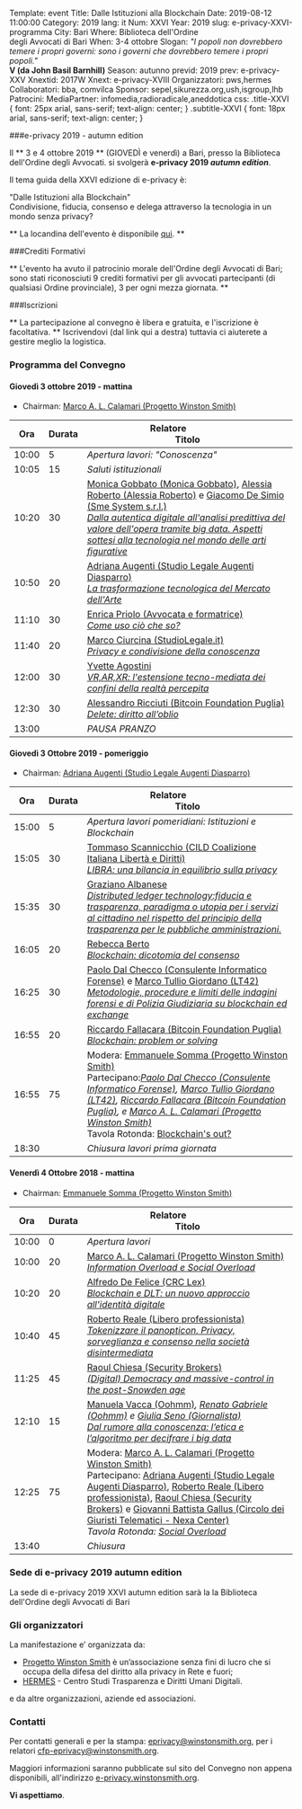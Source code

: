 Template: event
Title: Dalle Istituzioni alla Blockchain
Date: 2019-08-12 11:00:00
Category: 2019
lang: it
Num: XXVI
Year: 2019
slug: e-privacy-XXVI-programma
City: Bari
Where: Biblioteca dell'Ordine<br/>degli Avvocati di Bari
When: 3-4 ottobre
Slogan: <i>"I popoli non dovrebbero temere i propri governi: sono i governi che dovrebbero temere i propri popoli."</i><br/><b>V (da John Basil Barnhill)</b>
Season: autunno
previd: 2019
prev: e-privacy-XXV
Xnextid: 2017W
Xnext: e-privacy-XVIII
Organizzatori: pws,hermes
Collaboratori: bba, comvilca
Sponsor: sepel,sikurezza.org,ush,isgroup,lhb
Patrocini: 
MediaPartner: infomedia,radioradicale,aneddotica
css: .title-XXVI { font: 25px arial, sans-serif; text-align: center; }   .subtitle-XXVI { font: 18px arial, sans-serif; text-align: center; }

###e-privacy 2019 - autumn edition

Il ** 3 e 4 ottobre 2019 ** (GIOVEDÌ e venerdì) a Bari, presso la
Biblioteca dell'Ordine degli Avvocati.  si svolgerà **e-privacy 2019
_autumn edition_**.

Il tema guida della XXVI edizione di e-privacy è:

<div class="title-XXVI">"Dalle Istituzioni alla Blockchain"</div>
<div class="subtitle-XXVI">Condivisione, fiducia, consenso e delega attraverso la tecnologia in un mondo senza privacy?</div>


** La locandina dell'evento è disponibile [qui](https://e-privacy.winstonsmith.org/images/locandine/locandina_e-privacy_2019_autumn.pdf). **


###Crediti Formativi

**  L'evento ha avuto il patrocinio morale dell'Ordine degli Avvocati di Bari; sono stati riconosciuti 9 crediti formativi per gli avvocati partecipanti (di qualsiasi Ordine provinciale), 3 per ogni mezza giornata. **

###Iscrizioni

** La partecipazione al convegno è libera e gratuita, e l'iscrizione è facoltativa. **
Iscrivendovi (dal link qui a destra) tuttavia ci aiuterete a gestire meglio la logistica.

<!--
<div class="linkbutton"><a class="linkbutton"  href="http://lists.xed.it/ep2019-registration-form">Iscriviti!</a></div>
-->

<!-- **Come arrivare, come fare una donazione, FAQ per i relatori **:  vedi il box a destra piu' in basso. -->

### <a name="programma"></a>Programma del Convegno

#### <a name="vem"></a>Giovedì 3 ottobre 2019 - mattina

 * Chairman: <a href="/e-privacy-XXVI-relatori.html#calamari">Marco A. L. Calamari (Progetto Winston Smith)</a>
 

**Ora** | Durata | **Relatore**&nbsp;&nbsp;&nbsp;&nbsp;&nbsp;&nbsp;&nbsp;&nbsp;&nbsp;&nbsp;&nbsp;&nbsp;&nbsp;&nbsp;&nbsp;&nbsp; <br/> **Titolo**
------- | --- | ------- 
10:00|5|<span class='talk'><em>*Apertura lavori*: "Conoscenza"</em></span>
10:05|15|<span class='talk'><em>*Saluti istituzionali*</em></span>
10:20|30|<span class='talk'><a href="/e-privacy-XXVI-relatori.html#gobbato">Monica Gobbato (Monica Gobbato)</a>, <a href="/e-privacy-XXVI-relatori.html#roberto">Alessia Roberto (Alessia Roberto)</a> e <a href="/e-privacy-XXVI-relatori.html#desimio">Giacomo De Simio (Sme System s.r.l.)</a><br/><em><a name='1m01'></a><a href="/e-privacy-XXVI-interventi.html#gobbato">Dalla autentica digitale all'analisi predittiva del valore dell'opera tramite big data. Aspetti sottesi alla tecnologia nel mondo delle arti figurative</a></em></span>
10:50|20|<span class='talk'><a href="/e-privacy-XXVI-relatori.html#augenti">Adriana Augenti (Studio Legale Augenti Diasparro)</a><br/><em><a name='1m02'></a><a href="/e-privacy-XXVI-interventi.html#augenti">La trasformazione tecnologica del Mercato dell'Arte</a></em></span>
11:10|30|<span class='talk'><a href="/e-privacy-XXVI-relatori.html#priolo">Enrica Priolo (Avvocata e formatrice)</a><br/><em><a name='1m03'></a><a href="/e-privacy-XXVI-interventi.html#priolo">Come uso ciò che so?</a></em></span>
11:40|20|<span class='talk'><a href="/e-privacy-XXVI-relatori.html#ciurcina">Marco Ciurcina (StudioLegale.it)</a><br/><em><a name='1m04'></a><a href="/e-privacy-XXVI-interventi.html#ciurcina">Privacy e condivisione della conoscenza</a></em></span>
12:00|30|<span class='talk'><a href="/e-privacy-XXVI-relatori.html#agostini">Yvette Agostini</a><br/><em><a name='1m05'></a><a href="/e-privacy-XXVI-interventi.html#agostini">VR,AR,XR: l'estensione tecno-mediata dei confini della realtà percepita</a></em></span>
12:30|30|<span class='talk'><a href="/e-privacy-XXVI-relatori.html#ricciuti">Alessandro Ricciuti (Bitcoin Foundation Puglia)</a><br/><em><a name='1m06'></a><a href="/e-privacy-XXVI-interventi.html#ricciuti">Delete: diritto all’oblio</a></em></span>
13:00||<span class='talk'><em>*PAUSA PRANZO*</em></span>

#### <a name="vep"></a>Giovedì 3 Ottobre 2019 - pomeriggio 

* Chairman: <a href="/e-privacy-XXVI-relatori.html#augenti">Adriana Augenti (Studio Legale Augenti Diasparro)</a>

**Ora** | Durata | **Relatore**&nbsp;&nbsp;&nbsp;&nbsp;&nbsp;&nbsp;&nbsp;&nbsp;&nbsp;&nbsp;&nbsp;&nbsp;&nbsp;&nbsp;&nbsp;&nbsp; <br/> **Titolo**
------- | --- | ------- 
15:00|5|<span class='talk'><em>Apertura lavori pomeridiani: Istituzioni e Blockchain</em></span>
15:05|30|<span class='talk'><a href="/e-privacy-XXVI-relatori.html#scannicchio">Tommaso Scannicchio (CILD Coalizione Italiana Libertà e Diritti)</a> <br/><em><a name='1p01'></a><a href="/e-privacy-XXVI-interventi.html#scannicchio">LIBRA: una bilancia in equilibrio sulla privacy</a></em></span>
15:35|30|<span class='talk'><a href="/e-privacy-XXVI-relatori.html#albanese">Graziano Albanese </a><br/><em><a name='1p02'></a><a href="/e-privacy-XXVI-interventi.html#albanese">Distributed ledger technology:fiducia e trasparenza, paradigma o utopia per i servizi al cittadino nel rispetto del principio della trasparenza per le pubbliche amministrazioni.</a></em></span>
16:05|20|<span class='talk'><a href="/e-privacy-XXVI-relatori.html#berto">Rebecca Berto </a><br/><em><a name='1p03'></a><a href="/e-privacy-XXVI-interventi.html#berto">Blockchain: dicotomia del consenso</a></em></span>
16:25|30|<span class='talk'><a href="/e-privacy-XXVI-relatori.html#dalchecco">Paolo Dal Checco (Consulente Informatico Forense)</a> e <a href="/e-privacy-XXVI-relatori.html#giordano">Marco Tullio Giordano (LT42)</a></a><br/><em><a name='1p04'></a><a href="/e-privacy-XXVI-interventi.html#dalchecco">Metodologie, procedure e limiti delle indagini forensi e di Polizia Giudiziaria su blockchain ed exchange</a></em></span>
16:55|20|<span class='talk'><a href="/e-privacy-XXVI-relatori.html#fallacara">Riccardo Fallacara (Bitcoin Foundation Puglia)</a><br/><em><a name='1p05'></a><a href="/e-privacy-XXVI-interventi.html#fallacara">Blockchain: problem or solving</a></em></span>
16:55|75|<span class='talk'><a name='1p06'></a>Modera: <a href="/e-privacy-XXVI-relatori.html#somma">Emmanuele Somma (Progetto Winston Smith)</a><br>Partecipano:<em><a href="/e-privacy-XXVI-relatori.html#dalchecco">Paolo Dal Checco (Consulente Informatico Forense)</a>, <a href="/e-privacy-XXVI-relatori.html#giordano">Marco Tullio Giordano (LT42)</a>, <a href="/e-privacy-XXVI-relatori.html#fallacara">Riccardo Fallacara (Bitcoin Foundation Puglia)</a>, e <a href="/e-privacy-XXVI-relatori.html#calamari">Marco A. L. Calamari (Progetto Winston Smith)</em></a><br>Tavola Rotonda: <a href="/e-privacy-XXVI-interventi.html#tavola1">Blockchain's out?</a></span>
18:30||<span class='talk'><em>Chiusura lavori prima giornata</em></span>

#### <a name="sam"></a>Venerdì 4 Ottobre 2018 - mattina

* Chairman: <a href="/e-privacy-XXVI-relatori.html#somma">Emmanuele Somma (Progetto Winston Smith)</a>

 **Ora** | Durata | **Relatore**&nbsp;&nbsp;&nbsp;&nbsp;&nbsp;&nbsp;&nbsp;&nbsp;&nbsp;&nbsp;&nbsp;&nbsp;&nbsp;&nbsp;&nbsp;&nbsp; <br/> **Titolo** 
------- | --- | ------- 
10:00|0|<span class='talk'><em>*Apertura lavori*</em></span>
10:00|20|<span class='talk'><a href="/e-privacy-XXVI-relatori.html#calamari">Marco A. L. Calamari (Progetto Winston Smith)</a><br/><em><a name='2m01'></a><a href="/e-privacy-XXVI-interventi.html#calamari">Information Overload e Social Overload</a></em></span>
10:20|20|<span class='talk'><a href="/e-privacy-XXVI-relatori.html#defelice">Alfredo De Felice (CRC Lex)</a><br/><em><a name='2m02'></a><a href="/e-privacy-XXVI-interventi.html#defelice">Blockchain e DLT: un nuovo approccio all'identità digitale</a></em></span>
10:40|45|<span class='talk'><a href="/e-privacy-XXVI-relatori.html#reale">Roberto Reale (Libero professionista)</a><br/><em><a name='2m03'></a><a href="/e-privacy-XXVI-interventi.html#reale">Tokenizzare il panopticon. Privacy, sorveglianza e consenso nella società disintermediata</a></em></span>
11:25|45|<span class='talk'><a href="/e-privacy-XXVI-relatori.html#chiesa">Raoul Chiesa (Security Brokers)</a><br/><em><a name='2m04'></a><a href="/e-privacy-XXVI-interventi.html#chiesa">(Digital) Democracy and massive-control in the post-Snowden age</a></em></span>
12:10|15|<span class='talk'><a href="/e-privacy-XXVI-relatori.html#vacca">Manuela Vacca (Oohmm)</a><em><a name='2m04'></a><a href="/e-privacy-XXVI-interventi.html#vacca"></a>, <a href="/e-privacy-XXVI-relatori.html#gabriele">Renato Gabriele (Oohmm)</a> e <a href="/e-privacy-XXVI-relatori.html#seno">Giulia Seno (Giornalista)</a><br><a href="/e-privacy-XXVI-interventi.html#vacca">Dal rumore alla conoscenza: l’etica e l’algoritmo per decifrare i big data</a></em></span>
12:25|75|<span class='talk'>Modera: <a href="/e-privacy-XXVI-relatori.html#calamari">Marco A. L. Calamari (Progetto Winston Smith)</a><br/>Partecipano: <a href="/e-privacy-XXVI-relatori.html#augenti">Adriana Augenti (Studio Legale Augenti Diasparro)</a>, <a href="/e-privacy-XXVI-relatori.html#reale">Roberto Reale (Libero professionista)</a>, <a href="/e-privacy-XXVI-relatori.html#chiesa">Raoul Chiesa (Security Brokers)</a> e <a href="/e-privacy-XXV-relatori.html#gallus">Giovanni Battista Gallus (Circolo dei Giuristi Telematici - Nexa Center)</a><br/><em><a name='2m05'></a>Tavola Rotonda: <a href="/e-privacy-XXVI-interventi.html#tavola2">Social Overload</a></em></span>
13:40||<span class='talk'><em>*Chiusura*</em></span>

### Sede di e-privacy 2019 autumn edition

La sede di e-privacy 2019 XXVI autumn edition sarà la la Biblioteca dell'Ordine degli Avvocati di Bari

### Gli organizzatori

La manifestazione e’ organizzata da:

 - [Progetto Winston Smith](http://pws.winstonsmith.org/) è un’associazione senza fini di lucro che si occupa della difesa del diritto alla privacy in Rete e fuori;
 - [HERMES](http://logioshermes.org/) \- Centro Studi Trasparenza e Diritti Umani Digitali.

e da altre organizzazioni, aziende ed associazioni.


### Contatti

Per contatti generali e per la
stampa: [eprivacy@winstonsmith.org](mailto:eprivacy@winstonsmith.org),
per i relatori
[cfp-eprivacy@winstonsmith.org](mailto:cfp-eprivacy@winstonsmith.org).

Maggiori informazioni saranno pubblicate sul sito del Convegno non appena
disponibili, all'indirizzo [e-privacy.winstonsmith.org](http://e-privacy.winstonsmith.org).

**Vi aspettiamo**.
